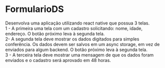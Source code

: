 # FormularioDS
 
 
Desenvolva uma aplicação utilizando react native que possua 3 telas.  
1 - A primeira uma tela com um cadastro solicitando: nome, idade, endereço. O botão
próximo leva à segunda tela.  
2- A segunda tela deve mostrar os dados digitados para simples conferência. Os dados
devem ser salvos em um async storage, em vez de enviados para algum backend. O botão
próximo leva à segunda tela.  
3 - A terceira tela deve mostrar uma mensagem de que os dados foram enviados e o
cadastro será aprovado em 48 horas.  
